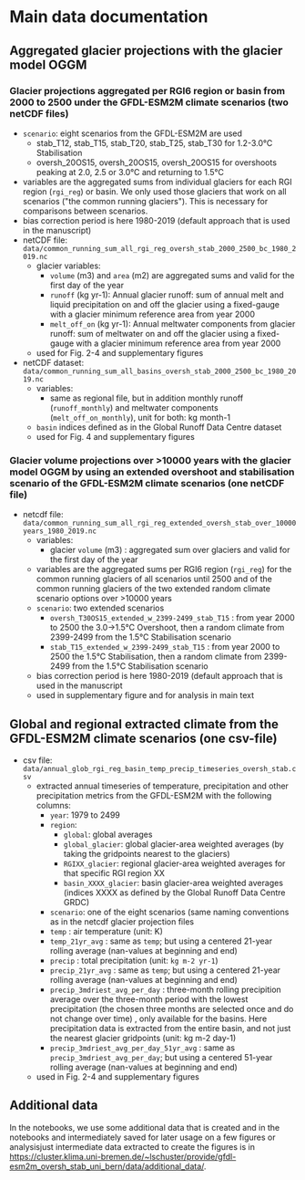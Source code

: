 # Main data documentation

## Aggregated glacier projections with the glacier model OGGM

### Glacier projections aggregated per RGI6 region or basin from 2000 to 2500 under the GFDL-ESM2M climate scenarios (two netCDF files)

   - `scenario`: eight scenarios from the GFDL-ESM2M are used 
       - stab_T12, stab_T15, stab_T20, stab_T25, stab_T30 for 1.2-3.0°C Stabilisation 
       - oversh_20OS15, oversh_20OS15, oversh_20OS15 for overshoots peaking at 2.0, 2.5 or 3.0°C and returning to 1.5°C
   - variables are the aggregated sums from individual glaciers for each RGI region (`rgi_reg`) or basin. We only used those glaciers that work on all scenarios ("the common running glaciers"). This is necessary for comparisons between scenarios. 
   - bias correction period is here 1980-2019 (default approach that is used in the manuscript)
   - netCDF file: `data/common_running_sum_all_rgi_reg_oversh_stab_2000_2500_bc_1980_2019.nc`
       - glacier variables:
           - `volume` (m3) and `area` (m2) are aggregated sums and valid for the first day of the year
           - `runoff` (kg yr-1): Annual glacier runoff: sum of annual melt and liquid precipitation on and off the glacier using a fixed-gauge with a glacier minimum reference area from year 2000 
           - `melt_off_on` (kg yr-1): Annual meltwater components from glacier runoff: sum of meltwater on and off the glacier using a fixed-gauge with a glacier minimum reference area from year 2000
       - used for Fig. 2-4 and supplementary figures
   - netCDF dataset: `data/common_running_sum_all_basins_oversh_stab_2000_2500_bc_1980_2019.nc`
       - variables:
           - same as regional file, but in addition monthly runoff (`runoff_monthly`) and meltwater components (`melt_off_on_monthly`), unit for both: kg month-1
       - `basin` indices defined as in the Global Runoff Data Centre dataset
       - used for Fig. 4 and supplementary figures


###  Glacier volume projections over >10000 years with the glacier model OGGM by using an extended overshoot and stabilisation scenario of the GFDL-ESM2M climate scenarios (one netCDF file)
   - netcdf file: `data/common_running_sum_all_rgi_reg_extended_oversh_stab_over_10000years_1980_2019.nc`
       - variables: 
           - glacier `volume` (m3) :  aggregated sum over glaciers and valid for the first day of the year
       - variables are the aggregated sums per RGI6 region (`rgi_reg`) for the common running glaciers of all scenarios until 2500 and of the common running glaciers of the two extended random climate scenario options over >10000 years
       - `scenario`: two extended scenarios
            - `oversh_T30OS15_extended_w_2399-2499_stab_T15` : from year 2000 to 2500 the 3.0->1.5°C Overshoot, then a random climate from 2399-2499 from the 1.5°C Stabilisation scenario
            - `stab_T15_extended_w_2399-2499_stab_T15` :  from year 2000 to 2500 the 1.5°C Stabilisation, then a random climate from 2399-2499 from the 1.5°C Stabilisation scenario
       - bias correction period is here 1980-2019 (default approach that is used in the manuscript
       - used in supplementary figure and for analysis in main text 

## Global and regional extracted climate from the GFDL-ESM2M climate scenarios (one csv-file)

- csv file: `data/annual_glob_rgi_reg_basin_temp_precip_timeseries_oversh_stab.csv` 
    - extracted annual timeseries of temperature, precipitation and other precipitation metrics from the GFDL-ESM2M with the following columns:
        - `year`: 1979 to 2499
        - `region`: 
            - `global`: global averages
            - `global_glacier`: global glacier-area weighted averages (by taking the gridpoints nearest to the glaciers)
            - `RGIXX_glacier`: regional glacier-area weighted averages for that specific RGI region XX
            - `basin_XXXX_glacier`: basin glacier-area weighted averages (indices XXXX as defined by the Global Runoff Data Centre GRDC)
        - `scenario`: one of the eight scenarios  (same naming conventions as in the netcdf glacier projection files
        - `temp` : air temperature (unit: K)
        - `temp_21yr_avg` : same as `temp`; but using a centered 21-year rolling average (nan-values at beginning and end)
        - `precip` : total precipitation (unit: `kg m-2 yr-1`)
        - `precip_21yr_avg` : same as `temp`; but using a centered 21-year rolling average (nan-values at beginning and end)
        - `precip_3mdriest_avg_per_day` : three-month rolling precipition average over the three-month period with the lowest precipitation (the chosen three months are selected once and do not change over time) , only available for the basins. Here precipitation data is extracted from the entire basin, and not just the nearest glacier gridpoints (unit: kg m-2 day-1)
        - `precip_3mdriest_avg_per_day_51yr_avg` : same as `precip_3mdriest_avg_per_day`; but using a centered 51-year rolling average (nan-values at beginning and end)
    - used in Fig. 2-4 and supplementary figures


## Additional data

In the notebooks, we use some additional data that is created and in the notebooks and intermediately saved for later usage on a few figures or analysisjust intermediate data extracted to create the figures is in https://cluster.klima.uni-bremen.de/~lschuster/provide/gfdl-esm2m_oversh_stab_uni_bern/data/additional_data/. 

